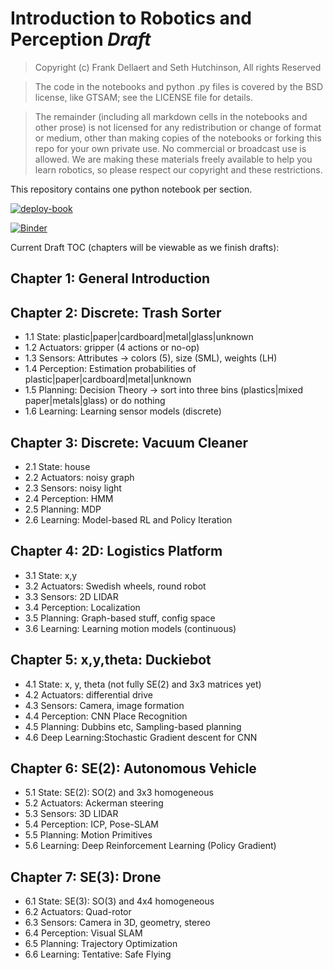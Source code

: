 # Introduction to Robotics and Perception *Draft*

> Copyright (c) Frank Dellaert and Seth Hutchinson, All rights Reserved

> The code in the notebooks and python .py files is covered by the BSD license, like GTSAM; see the LICENSE file for details.

> The remainder (including all markdown cells in the notebooks and other prose) is not licensed for any redistribution or change of format or medium, other than making copies of the notebooks or forking this repo for your own private use. No commercial or broadcast use is allowed. We are making these materials freely available to help you learn robotics, so please respect our copyright and these restrictions.


This repository contains one python notebook per section.

[![deploy-book](https://github.com/gtbook/robotics/actions/workflows/book.yml/badge.svg)](https://github.com/gtbook/robotics/actions/workflows/book.yml)

[![Binder](https://mybinder.org/badge_logo.svg)](https://mybinder.org/v2/gh/gtbook/robotics/HEAD)

Current Draft TOC (chapters will be viewable as we finish drafts):

## Chapter 1: General Introduction

## Chapter 2: Discrete: Trash Sorter
- 1.1 State:	    plastic|paper|cardboard|metal|glass|unknown
- 1.2 Actuators: 	gripper (4 actions or no-op)
- 1.3 Sensors: 	    Attributes -> colors (5), size (SML), weights (LH)
- 1.4 Perception: 	Estimation probabilities of plastic|paper|cardboard|metal|unknown
- 1.5 Planning:     Decision Theory -> sort into three bins (plastics|mixed paper|metals|glass) or do nothing
- 1.6 Learning:     Learning sensor models (discrete)

## Chapter 3: Discrete: Vacuum Cleaner
- 2.1 State:		house
- 2.2 Actuators: 	noisy graph
- 2.3 Sensors: 	    noisy light
- 2.4 Perception: 	HMM
- 2.5 Planning: 	MDP
- 2.6 Learning:     Model-based RL and Policy Iteration

## Chapter 4: 2D: Logistics Platform
- 3.1 State:		x,y
- 3.2 Actuators: 	Swedish wheels, round robot
- 3.3 Sensors: 	    2D LIDAR
- 3.4 Perception: 	Localization
- 3.5 Planning: 	Graph-based stuff, config space
- 3.6 Learning:     Learning motion models (continuous)

## Chapter 5: x,y,theta: Duckiebot
- 4.1 State:		x, y, theta (not fully SE(2) and 3x3 matrices yet)
- 4.2 Actuators: 	differential drive
- 4.3 Sensors: 	    Camera, image formation
- 4.4 Perception: 	CNN Place Recognition
- 4.5 Planning: 	Dubbins etc, Sampling-based planning
- 4.6 Deep Learning:Stochastic Gradient descent for CNN

## Chapter 6: SE(2): Autonomous Vehicle
- 5.1 State:		SE(2): SO(2) and 3x3 homogeneous
- 5.2 Actuators: 	Ackerman steering
- 5.3 Sensors: 	    3D LIDAR
- 5.4 Perception: 	ICP, Pose-SLAM
- 5.5 Planning: 	Motion Primitives
- 5.6 Learning: 	Deep Reinforcement Learning (Policy Gradient)

## Chapter 7: SE(3): Drone
- 6.1 State:		SE(3): SO(3) and 4x4 homogeneous
- 6.2 Actuators: 	Quad-rotor
- 6.3 Sensors: 	    Camera in 3D, geometry, stereo
- 6.4 Perception: 	Visual SLAM
- 6.5 Planning: 	Trajectory Optimization
- 6.6 Learning:     Tentative: Safe Flying
